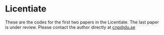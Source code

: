 # Licentiate

These are the codes for the first two papers in the Licentiate. 
The last paper is under review. Please contact the author directly at cnp@du.se
